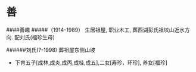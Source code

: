 # 善

####善趣
#####（1914-1989） 生居祖屋, 职业木工, 葬西湖彭氏祖坟山近水方向. 配刘氏(福珍生母)

######刘氏(?-1998) 葬祖屋东侧山坡

+ 下育五子[成林,成炎,成丙,成桂,成五],二女[寿珍，环珍], 养女[福珍]
